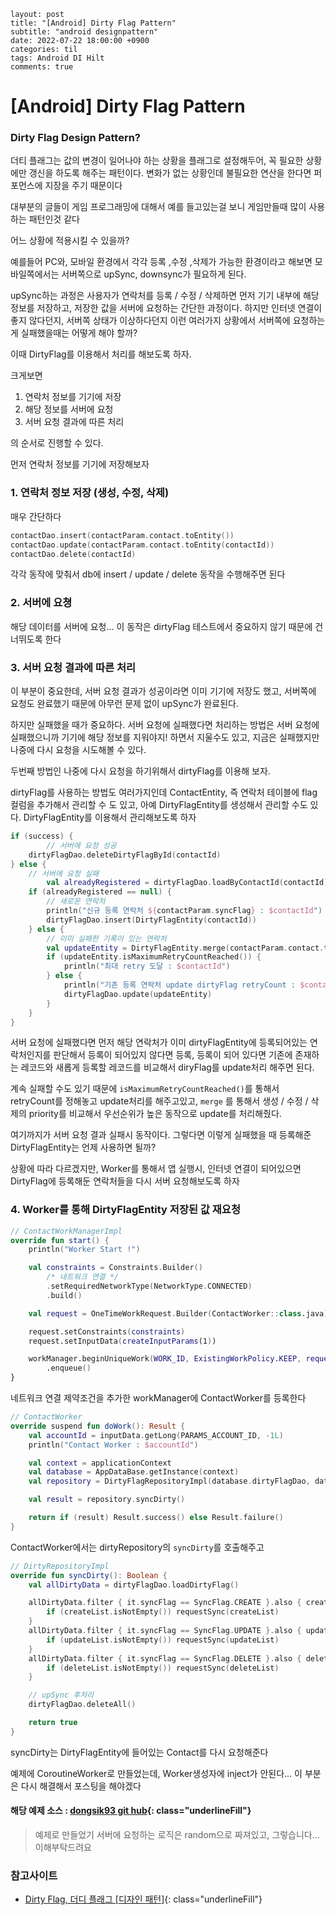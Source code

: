 ```
layout: post
title: "[Android] Dirty Flag Pattern"
subtitle: "android designpattern"
date: 2022-07-22 18:00:00 +0900
categories: til
tags: Android DI Hilt
comments: true
```



# [Android] Dirty Flag Pattern



### Dirty Flag Design Pattern?

더티 플래그는 값의 변경이 일어나야 하는 상황을 플래그로 설정해두어, 꼭 필요한 상황에만 갱신을 하도록 해주는 패턴이다. 변화가 없는 상황인데 불필요한 연산을 한다면 퍼포먼스에 지장을 주기 때문이다

대부분의 글들이 게임 프로그래밍에 대해서 예를 들고있는걸 보니 게임만들때 많이 사용하는 패턴인것 같다

어느 상황에 적용시킬 수 있을까?

예를들어 PC와, 모바일 환경에서 각각 등록 ,수정 ,삭제가 가능한 환경이라고 해보면 모바일쪽에서는 서버쪽으로 upSync, downsync가 필요하게 된다.

upSync하는 과정은 사용자가 연락처를 등록 / 수정 / 삭제하면 먼저 기기 내부에 해당 정보를 저장하고, 저장한 값을 서버에 요청하는 간단한 과정이다. 하지만 인터넷 연결이 좋지 않다던지, 서버쪽 상태가 이상하다던지 이런 여러가지 상황에서 서버쪽에 요청하는게 실패했을때는 어떻게 해야 할까?

이때 DirtyFlag를 이용해서 처리를 해보도록 하자.



크게보면

1. 연락처 정보를 기기에 저장
2. 해당 정보를 서버에 요청
3. 서버 요청 결과에 따른 처리

의 순서로 진행할 수 있다.

먼저 연락처 정보를 기기에 저장해보자



### 1. 연락처 정보 저장 (생성, 수정, 삭제)

매우 간단하다

```kotlin
contactDao.insert(contactParam.contact.toEntity())
contactDao.update(contactParam.contact.toEntity(contactId))
contactDao.delete(contactId)
```

각각 동작에 맞춰서 db에 insert / update / delete 동작을 수행해주면 된다



### 2. 서버에 요쳥

해당 데이터를 서버에 요청… 이 동작은 dirtyFlag 테스트에서 중요하지 않기 때문에 건너뛰도록 한다



### 3. 서버 요청 결과에 따른 처리

이 부분이 중요한데, 서버 요청 결과가 성공이라면 이미 기기에 저장도 했고, 서버쪽에 요청도 완료했기 때문에 아무런 문제 없이 upSync가 완료된다.

하지만 실패했을 때가 중요하다. 서버 요청에 실패했다면 처리하는 방법은 서버 요청에 실패했으니까 기기에 해당 정보를 지워야지! 하면서 지울수도 있고, 지금은 실패했지만 나중에 다시 요청을 시도해볼 수 있다.

두번째 방법인 나중에 다시 요청을 하기위해서 dirtyFlag를 이용해 보자.

dirtyFlag를 사용하는 방법도 여러가지인데 ContactEntity, 즉 연락처 테이블에 flag 컬럼을 추가해서 관리할 수 도 있고, 아예 DirtyFlagEntity를 생성해서 관리할 수도 있다. DirtyFlagEntity를 이용해서 관리해보도록 하자

```kotlin
if (success) {
		// 서버에 요청 성공
    dirtyFlagDao.deleteDirtyFlagById(contactId)
} else {
    // 서버에 요청 실패
		val alreadyRegistered = dirtyFlagDao.loadByContactId(contactId)
    if (alreadyRegistered == null) {
        // 새로운 연락처
        println("신규 등록 연락처 ${contactParam.syncFlag} : $contactId")
        dirtyFlagDao.insert(DirtyFlagEntity(contactId))
    } else {
        // 이미 실패한 기록이 있는 연락처
        val updateEntity = DirtyFlagEntity.merge(contactParam.contact.toDirty(contactParam.syncFlag), alreadyRegistered)
        if (updateEntity.isMaximumRetryCountReached()) {
            println("최대 retry 도달 : $contactId")
        } else {
            println("기존 등록 연락처 update dirtyFlag retryCount : $contactId")
            dirtyFlagDao.update(updateEntity)
        }
    }
}
```

서버 요청에 실패했다면 먼저 해당 연락처가 이미 dirtyFlagEntity에 등록되어있는 연락처인지를 판단해서 등록이 되어있지 않다면 등록, 등록이 되어 있다면 기존에 존재하는 레코드와 새롭게 등록할 레코드를 비교해서 diryFlag를 update처리 해주면 된다.

계속 실패할 수도 있기 때문에 `isMaximumRetryCountReached()`를 통해서 retryCount를 정해놓고 update처리를 해주고있고, `merge` 를 통해서 생성 / 수정 / 삭제의 priority를 비교해서 우선순위가 높은 동작으로 update를 처리해줬다.

여기까지가 서버 요청 결과 실패시 동작이다. 그렇다면 이렇게 실패했을 때 등록해준 DirtyFlagEntity는 언제 사용하면 될까?

상황에 따라 다르겠지만, Worker를 통해서 앱 실행시, 인터넷 연결이 되어있으면 DirtyFlag에 등록해둔 연락처들을 다시 서버 요청해보도록 하자



### 4. Worker를 통해 DirtyFlagEntity 저장된 값 재요청

```kotlin
// ContactWorkManagerImpl
override fun start() {
    println("Worker Start !")

    val constraints = Constraints.Builder()
        /* 네트워크 연결 */
        .setRequiredNetworkType(NetworkType.CONNECTED)
        .build()

    val request = OneTimeWorkRequest.Builder(ContactWorker::class.java)

    request.setConstraints(constraints)
    request.setInputData(createInputParams(1))

    workManager.beginUniqueWork(WORK_ID, ExistingWorkPolicy.KEEP, request.build())
        .enqueue()
}
```

네트워크 연결 제약조건을 추가한 workManager에 ContactWorker를 등록한다

```kotlin
// ContactWorker
override suspend fun doWork(): Result {
    val accountId = inputData.getLong(PARAMS_ACCOUNT_ID, -1L)
    println("Contact Worker : $accountId")

    val context = applicationContext
    val database = AppDataBase.getInstance(context)
    val repository = DirtyFlagRepositoryImpl(database.dirtyFlagDao, database.contactDao)

    val result = repository.syncDirty()

    return if (result) Result.success() else Result.failure()
}
```

ContactWorker에서는 dirtyRepository의 `syncDirty`를 호출해주고

```kotlin
// DirtyRepositoryImpl
override fun syncDirty(): Boolean {
    val allDirtyData = dirtyFlagDao.loadDirtyFlag()

    allDirtyData.filter { it.syncFlag == SyncFlag.CREATE }.also { createList ->
        if (createList.isNotEmpty()) requestSync(createList)
    }
    allDirtyData.filter { it.syncFlag == SyncFlag.UPDATE }.also { updateList ->
        if (updateList.isNotEmpty()) requestSync(updateList)
    }
    allDirtyData.filter { it.syncFlag == SyncFlag.DELETE }.also { deleteList ->
        if (deleteList.isNotEmpty()) requestSync(deleteList)
    }

    // upSync 후처리
    dirtyFlagDao.deleteAll()

    return true
}
```

syncDirty는 DirtyFlagEntity에 들어있는 Contact를 다시 요청해준다



예제에 CoroutineWorker로 만들었는데, Worker생성자에 inject가 안된다... 이 부분은 다시 해결해서 포스팅을 해야겠다



#### 해당 예제 소스 : [dongsik93 git hub](https://github.com/dongsik93/blog-source/tree/master/dirty){: class="underlineFill"}

> 예제로 만들었기 서버에 요청하는 로직은 random으로 짜져있고, 그렇습니다... 이해부탁드려요



### 참고사이트

- [Dirty Flag, 더디 플래그 [디자인 패턴]](https://luv-n-interest.tistory.com/1115){: class="underlineFill"}